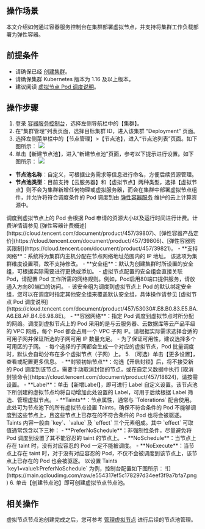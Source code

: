 ## 操作场景
本文介绍如何通过容器服务控制台在集群部署虚拟节点，并支持将集群工作负载部署为弹性容器。

## 前提条件

- 请确保已经 [创建集群](https://cloud.tencent.com/document/product/457/32189)。
- 请确保集群 Kubernetes 版本为 1.16 及以上版本。
- 建议阅读 [虚拟节点 Pod 调度说明](https://cloud.tencent.com/document/product/457/53030)。

## 操作步骤

1. 登录 [容器服务控制台](https://console.cloud.tencent.com/tke2)，选择左侧导航栏中的【集群】。
2. 在“集群管理”列表页面，选择目标集群 ID，进入该集群 “Deployment” 页面。
3. 选择左侧菜单栏中的【节点管理】>【节点池】，进入“节点池列表”页面。如下图所示：
   ![](https://main.qcloudimg.com/raw/ff1c9122f1c9ca36efa3112600c5fa24.png)
4. 单击【新建节点池】，进入“新建节点池”页面，参考以下提示进行设置。如下图所示：
   ![](https://main.qcloudimg.com/raw/0432f7d991c360f6ae1e0babd5f76be5.png)
 - **节点池名称**：自定义，可根据业务需求等信息进行命名，方便后续资源管理。
 - **节点池类型**：目前支持【云服务器】和【虚拟节点】两种类型，选择【虚拟节点】则不会为集群新增任何物理或虚拟服务器，而会在集群中部署虚拟节点组件，并允许将符合调度条件的 Pod 调度到由 [弹性容器服务](https://cloud.tencent.com/document/product/457/39804) 维护的云上计算资源中。
<dx-alert infotype="notice" title="">
调度到虚拟节点上的 Pod 会根据 Pod 申请的资源大小以及运行时间进行计费。计费详情请参见 [弹性容器计费概述](https://cloud.tencent.com/document/product/457/39807)、[弹性容器产品定价](https://cloud.tencent.com/document/product/457/39806)、[弹性容器购买限制](https://cloud.tencent.com/document/product/457/39821)。
</dx-alert>
 - **支持网络**：系统将为集群内主机分配在节点网络地址范围内的 IP 地址。
<dx-alert infotype="notice" title="">
该选项为集群维度设置项，故不支持修改。
</dx-alert>
 - **安全组**：默认为创建集群时所设置的安全组，可根据实际需要进行更换或添加。
<dx-alert infotype="notice" title="">
- 虚拟节点配置的安全组会直接关联 Pod，请配置 Pod 工作所需的网络规则。例如，Pod启用80端口提供服务，请放通入方向80端口的访问。
- 该安全组为调度到虚拟节点上 Pod 的默认绑定安全组，您可以在调度时指定其他安全组来覆盖默认安全组，具体操作请参见 [虚拟节点 Pod 调度说明](https://cloud.tencent.com/document/product/457/53030#.E8.B0.83.E5.BA.A6.E8.AF.B4.E6.98.8E)。
</dx-alert>
 - **容器网络**：指定 Pod 调度到虚拟节点时所分配的网络。调度到虚拟节点上的 Pod 采用的是与云服务器、云数据库等云产品平级的 VPC 网络，每个 Pod 都会占用一个 VPC 子网 IP。请根据实际需求选择合适的可用子网并保证所选的子网可用 IP 数量充足。
<dx-alert infotype="notice" title="">
- 为了保证可用性，建议选择多个可用区的子网。
- 每个选择的子网都会生成一个对应的虚拟节点，Pod 批量调度时，默认会自动分布在多个虚拟节点（子网）上。
</dx-alert>
5. （可选）单击【更多设置】，查看或配置更多信息。
  - **封锁初始节点**：勾选【开启封锁】后，将不接受新的 Pod 调度到该节点，需要手动取消封锁的节点，或在自定义数据中执行 [取消封锁命令](https://cloud.tencent.com/document/product/457/18824)，请按需设置。
  - **Label**：单击【新增Label】，即可进行 Label 自定义设置。该节点池下所创建的虚拟节点均将自动增加此处设置的 Label，可用于后续根据 Label 筛选、管理虚拟节点。
  - **Taints**：节点属性，通常与 `Tolerations` 配合使用。此处可为节点池下的所有虚拟节点设置 Taints，确保不符合条件的 Pod 不能够调度到这些节点上，且这些节点上已存在的不符合条件的 Pod 也将会被驱逐。
<dx-alert infotype="explain" title="">
Taints 内容一般由 `key`、`value` 及 `effect` 三个元素组成。其中 `effect` 可取值通常包含以下三种：
- **PreferNoSchedule**：非强制性条件，尽量避免将 Pod 调度到设置了其不能容忍的 taint 的节点上。
- **NoSchedule**：当节点上存在 taint 时，没有对应容忍的 Pod 一定不能被调度。
- **NoExecute**：当节点上存在 taint 时，对于没有对应容忍的 Pod，不仅不会被调度到该节点上，该节点上已存在的 Pod 也会被驱逐。
以设置 Taints `key1=value1:PreferNoSchedule` 为例，控制台配置如下图所示：
![](https://main.qcloudimg.com/raw/e554317ef5c178297d34eef3f9a7bfa7.png)
</dx-alert>
6. 单击【创建节点池】即可创建虚拟节点节点池。

## 相关操作

虚拟节点节点池创建完成之后，您可参考 [管理虚拟节点](https://cloud.tencent.com/document/product/457/53029) 进行后续的节点池管理。
